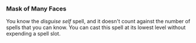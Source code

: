 ### Mask of Many Faces
You know the *disguise self* spell, and it doesn't count against the number of spells that you can know.
You can cast this spell at its lowest level without expending a spell slot.
